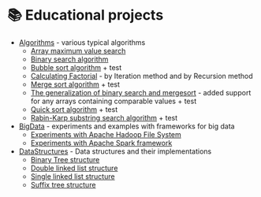 # :books: Educational projects

* [Algorithms](https://github.com/Karmashov/TrainingProjects/tree/master/Algorithms) - various typical algorithms
  * [Array maximum value search](https://github.com/Karmashov/TrainingProjects/tree/master/Algorithms/src/array_max_value)
  * [Binary search algorithm](https://github.com/Karmashov/TrainingProjects/tree/master/Algorithms/src/binary_search)
  * [Bubble sort algorithm](https://github.com/Karmashov/TrainingProjects/tree/master/Algorithms/src/bubble_sort) + test
  * [Calculating Factorial](https://github.com/Karmashov/TrainingProjects/tree/master/Algorithms/src/iteration_vs_recursion) - by Iteration method and by Recursion method
  * [Merge sort algorithm](https://github.com/Karmashov/TrainingProjects/tree/master/Algorithms/src/merge_sort) + test
  * [The generalization of binary search and mergesort](https://github.com/Karmashov/TrainingProjects/tree/master/Algorithms/src/merge_sort_binary_search) - added support for any arrays containing comparable values + test
  * [Quick sort algorithm](https://github.com/Karmashov/TrainingProjects/tree/master/Algorithms/src/quick_sort) + test
  * [Rabin-Karp substring search algorithm](https://github.com/Karmashov/TrainingProjects/tree/master/Algorithms/src/rabin_karp) + test
* [BigData](https://github.com/Karmashov/TrainingProjects/tree/master/BigData) - experiments and examples with frameworks for big data
  * [Experiments with Apache Hadoop File System](https://github.com/Karmashov/TrainingProjects/tree/master/BigData/HDFSExample)
  * [Experiments with Apache Spark framework](https://github.com/Karmashov/TrainingProjects/tree/master/BigData/SparkExample)
* [DataStructures](https://github.com/Karmashov/TrainingProjects/tree/master/DataStructures) - Data structures and their implementations
  * [Binary Tree structure](https://github.com/Karmashov/TrainingProjects/tree/master/DataStructures/src/binary_tree)
  * [Double linked list structure](https://github.com/Karmashov/TrainingProjects/tree/master/DataStructures/src/double_linked_list)
  * [Single linked list structure](https://github.com/Karmashov/TrainingProjects/tree/master/DataStructures/src/single_linked_list)
  * [Suffix tree structure](https://github.com/Karmashov/TrainingProjects/tree/master/DataStructures/src/suffix_tree)
